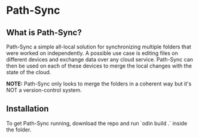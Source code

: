 # Path-Sync
## What is Path-Sync?
Path-Sync a simple all-local solution for synchronizing multiple folders that were worked on independently.
A possible use case is editing files on different devices and exchange data over any cloud service.
Path-Sync can then be used on each of these devices to merge the local changes with the state of the cloud.

**NOTE:** Path-Sync only looks to merge the folders in a coherent way but it's NOT a version-control system.

## Installation
To get Path-Sync running, download the repo and run ´odin build .´ inside the folder.
